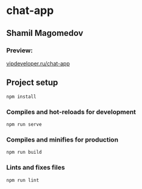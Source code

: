 # chat-app

## Shamil Magomedov
### Preview:
[vipdeveloper.ru/chat-app](https://vipdeveloper.ru/chat-app)

## Project setup
```
npm install
```

### Compiles and hot-reloads for development
```
npm run serve
```

### Compiles and minifies for production
```
npm run build
```

### Lints and fixes files
```
npm run lint
```

